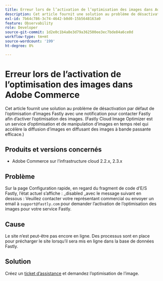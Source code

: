 ```yaml
---
title: Erreur lors de l’activation de l’optimisation des images dans Adobe Commerce
description: Cet article fournit une solution au problème de désactivation par défaut de l’optimisation d’images Fastly avec une notification pour contacter Fastly afin d’activer l’optimisation des images. (Fastly Cloud Image Optimizer est un service d’optimisation et de manipulation d’images en temps réel qui accélère la diffusion d’images en diffusant des images à bande passante efficace.)
exl-id: 7b64c786-3c74-4642-b0d0-15b5648163a0
feature: Observability
role: Developer
source-git-commit: 1d2e0c1b4a8e3d79a362500ee3ec7bde84a6ce0d
workflow-type: tm+mt
source-wordcount: '199'
ht-degree: 0%

---
```


# Erreur lors de l’activation de l’optimisation des images dans Adobe Commerce

Cet article fournit une solution au problème de désactivation par défaut de l’optimisation d’images Fastly avec une notification pour contacter Fastly afin d’activer l’optimisation des images. (Fastly Cloud Image Optimizer est un service d’optimisation et de manipulation d’images en temps réel qui accélère la diffusion d’images en diffusant des images à bande passante efficace.)

## Produits et versions concernés

* Adobe Commerce sur l’infrastructure cloud 2.2.x, 2.3.x

## Problème

Sur la page Configuration rapide, en regard du fragment de code d’E/S Fastly, l’état actuel s’affiche : \_disabled \_avec le message suivant en dessous : Veuillez contacter votre représentant commercial ou envoyer un email à `support@fastly.com` pour demander l’activation de l’optimisation des images pour votre service Fastly.

## Cause

Le site n’est peut-être pas encore en ligne. Des processus sont en place pour précharger le site lorsqu’il sera mis en ligne dans la base de données Fastly.

## Solution

Créez un [ticket d’assistance](/help/help-center-guide/help-center/magento-help-center-user-guide.md#submit-ticket) et demandez l’optimisation de l’image.

